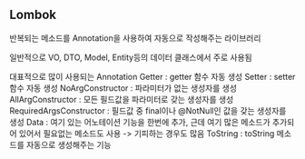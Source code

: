 ## Lombok
반복되는 메소드를 Annotation을 사용하여 자동으로 작성해주는 라이브러리

일반적으로 VO, DTO, Model, Entity등의 데이터 클래스에서 주로 사용됨

대표적으로 많이 사용되는 Annotation
Getter : getter 함수 자동 생성
Setter : setter 함수 자동 생성
NoArgConstructor : 파라미터가 없는 생성자를 생성
AllArgConstructor : 모든 필드값을 파라미터로 갖는 생성자를 생성
RequiredArgsConstructor : 필드값 중 final이나 @NotNull인 값을 갖는 생성자를 생성
Data : 여기 있는 어노테이션 기능을 한번에 추가, 근데 여기 많은 메소드가 추가되어 있어서 필요없는 메소드도 사용 -> 기피하는 경우도 많음
ToString : toString 메소드를 자동으로 생성해주는 기능